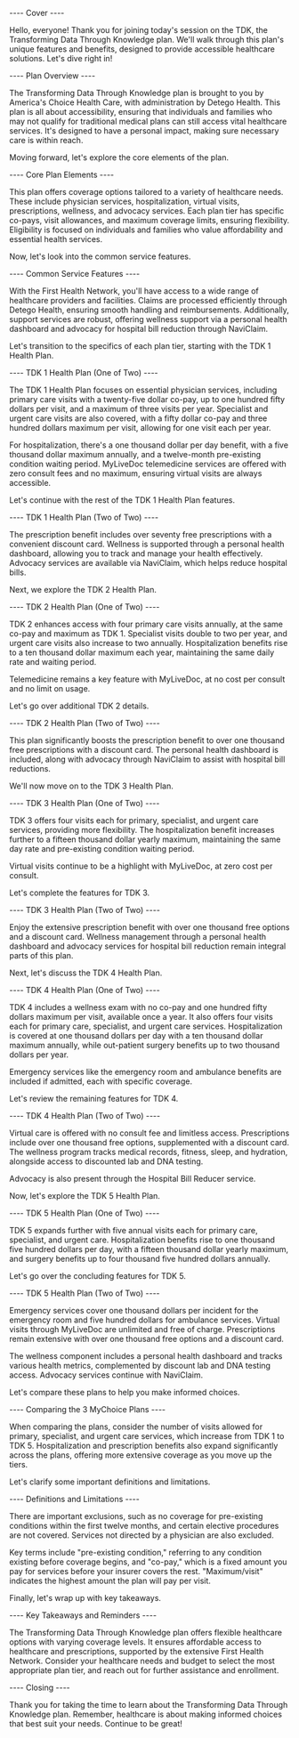 ---- Cover ----

Hello, everyone! Thank you for joining today's session on the TDK, the Transforming Data Through Knowledge plan. We'll walk through this plan's unique features and benefits, designed to provide accessible healthcare solutions. Let's dive right in!

---- Plan Overview ----

The Transforming Data Through Knowledge plan is brought to you by America's Choice Health Care, with administration by Detego Health. This plan is all about accessibility, ensuring that individuals and families who may not qualify for traditional medical plans can still access vital healthcare services. It's designed to have a personal impact, making sure necessary care is within reach.

Moving forward, let's explore the core elements of the plan.

---- Core Plan Elements ----

This plan offers coverage options tailored to a variety of healthcare needs. These include physician services, hospitalization, virtual visits, prescriptions, wellness, and advocacy services. Each plan tier has specific co-pays, visit allowances, and maximum coverage limits, ensuring flexibility. Eligibility is focused on individuals and families who value affordability and essential health services.

Now, let's look into the common service features.

---- Common Service Features ----

With the First Health Network, you'll have access to a wide range of healthcare providers and facilities. Claims are processed efficiently through Detego Health, ensuring smooth handling and reimbursements. Additionally, support services are robust, offering wellness support via a personal health dashboard and advocacy for hospital bill reduction through NaviClaim.

Let's transition to the specifics of each plan tier, starting with the TDK 1 Health Plan.

---- TDK 1 Health Plan (One of Two) ----

The TDK 1 Health Plan focuses on essential physician services, including primary care visits with a twenty-five dollar co-pay, up to one hundred fifty dollars per visit, and a maximum of three visits per year. Specialist and urgent care visits are also covered, with a fifty dollar co-pay and three hundred dollars maximum per visit, allowing for one visit each per year.

For hospitalization, there's a one thousand dollar per day benefit, with a five thousand dollar maximum annually, and a twelve-month pre-existing condition waiting period. MyLiveDoc telemedicine services are offered with zero consult fees and no maximum, ensuring virtual visits are always accessible.

Let's continue with the rest of the TDK 1 Health Plan features.

---- TDK 1 Health Plan (Two of Two) ----

The prescription benefit includes over seventy free prescriptions with a convenient discount card. Wellness is supported through a personal health dashboard, allowing you to track and manage your health effectively. Advocacy services are available via NaviClaim, which helps reduce hospital bills.

Next, we explore the TDK 2 Health Plan.

---- TDK 2 Health Plan (One of Two) ----

TDK 2 enhances access with four primary care visits annually, at the same co-pay and maximum as TDK 1. Specialist visits double to two per year, and urgent care visits also increase to two annually. Hospitalization benefits rise to a ten thousand dollar maximum each year, maintaining the same daily rate and waiting period.

Telemedicine remains a key feature with MyLiveDoc, at no cost per consult and no limit on usage.

Let's go over additional TDK 2 details.

---- TDK 2 Health Plan (Two of Two) ----

This plan significantly boosts the prescription benefit to over one thousand free prescriptions with a discount card. The personal health dashboard is included, along with advocacy through NaviClaim to assist with hospital bill reductions.

We'll now move on to the TDK 3 Health Plan.

---- TDK 3 Health Plan (One of Two) ----

TDK 3 offers four visits each for primary, specialist, and urgent care services, providing more flexibility. The hospitalization benefit increases further to a fifteen thousand dollar yearly maximum, maintaining the same day rate and pre-existing condition waiting period.

Virtual visits continue to be a highlight with MyLiveDoc, at zero cost per consult.

Let's complete the features for TDK 3.

---- TDK 3 Health Plan (Two of Two) ----

Enjoy the extensive prescription benefit with over one thousand free options and a discount card. Wellness management through a personal health dashboard and advocacy services for hospital bill reduction remain integral parts of this plan.

Next, let's discuss the TDK 4 Health Plan.

---- TDK 4 Health Plan (One of Two) ----

TDK 4 includes a wellness exam with no co-pay and one hundred fifty dollars maximum per visit, available once a year. It also offers four visits each for primary care, specialist, and urgent care services. Hospitalization is covered at one thousand dollars per day with a ten thousand dollar maximum annually, while out-patient surgery benefits up to two thousand dollars per year.

Emergency services like the emergency room and ambulance benefits are included if admitted, each with specific coverage.

Let's review the remaining features for TDK 4.

---- TDK 4 Health Plan (Two of Two) ----

Virtual care is offered with no consult fee and limitless access. Prescriptions include over one thousand free options, supplemented with a discount card. The wellness program tracks medical records, fitness, sleep, and hydration, alongside access to discounted lab and DNA testing.

Advocacy is also present through the Hospital Bill Reducer service.

Now, let's explore the TDK 5 Health Plan.

---- TDK 5 Health Plan (One of Two) ----

TDK 5 expands further with five annual visits each for primary care, specialist, and urgent care. Hospitalization benefits rise to one thousand five hundred dollars per day, with a fifteen thousand dollar yearly maximum, and surgery benefits up to four thousand five hundred dollars annually.

Let's go over the concluding features for TDK 5.

---- TDK 5 Health Plan (Two of Two) ----

Emergency services cover one thousand dollars per incident for the emergency room and five hundred dollars for ambulance services. Virtual visits through MyLiveDoc are unlimited and free of charge. Prescriptions remain extensive with over one thousand free options and a discount card.

The wellness component includes a personal health dashboard and tracks various health metrics, complemented by discount lab and DNA testing access. Advocacy services continue with NaviClaim.

Let's compare these plans to help you make informed choices.

---- Comparing the 3 MyChoice Plans ----

When comparing the plans, consider the number of visits allowed for primary, specialist, and urgent care services, which increase from TDK 1 to TDK 5. Hospitalization and prescription benefits also expand significantly across the plans, offering more extensive coverage as you move up the tiers.

Let's clarify some important definitions and limitations.

---- Definitions and Limitations ----

There are important exclusions, such as no coverage for pre-existing conditions within the first twelve months, and certain elective procedures are not covered. Services not directed by a physician are also excluded.

Key terms include "pre-existing condition," referring to any condition existing before coverage begins, and "co-pay," which is a fixed amount you pay for services before your insurer covers the rest. "Maximum/visit" indicates the highest amount the plan will pay per visit.

Finally, let's wrap up with key takeaways.

---- Key Takeaways and Reminders ----

The Transforming Data Through Knowledge plan offers flexible healthcare options with varying coverage levels. It ensures affordable access to healthcare and prescriptions, supported by the extensive First Health Network. Consider your healthcare needs and budget to select the most appropriate plan tier, and reach out for further assistance and enrollment.

---- Closing ----

Thank you for taking the time to learn about the Transforming Data Through Knowledge plan. Remember, healthcare is about making informed choices that best suit your needs. Continue to be great!